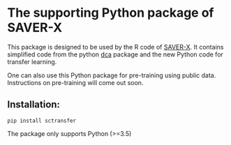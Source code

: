 # The supporting Python package of SAVER-X

This package is designed to be used by the R code of [SAVER-X](https://github.com/jingshuw/SAVERX).
It contains simplified code from the python [dca](http://github.com/theislab/dca) package and the new Python code for transfer learning.

One can also use this Python package for pre-training using public data. Instructions on pre-training will come out soon.

## Installation:

```
pip install sctransfer
```
The package only supports Python (>=3.5)


